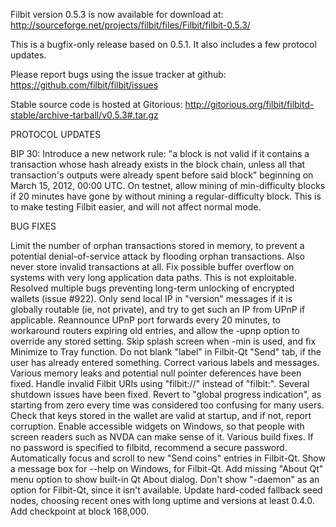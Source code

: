 Filbit version 0.5.3 is now available for download at:
http://sourceforge.net/projects/filbit/files/Filbit/filbit-0.5.3/

This is a bugfix-only release based on 0.5.1.
It also includes a few protocol updates.

Please report bugs using the issue tracker at github:
https://github.com/filbit/filbit/issues

Stable source code is hosted at Gitorious:
http://gitorious.org/filbit/filbitd-stable/archive-tarball/v0.5.3#.tar.gz

PROTOCOL UPDATES

BIP 30: Introduce a new network rule: "a block is not valid if it contains a transaction whose hash already exists in the block chain, unless all that transaction's outputs were already spent before said block" beginning on March 15, 2012, 00:00 UTC.
On testnet, allow mining of min-difficulty blocks if 20 minutes have gone by without mining a regular-difficulty block. This is to make testing Filbit easier, and will not affect normal mode.

BUG FIXES

Limit the number of orphan transactions stored in memory, to prevent a potential denial-of-service attack by flooding orphan transactions. Also never store invalid transactions at all.
Fix possible buffer overflow on systems with very long application data paths. This is not exploitable.
Resolved multiple bugs preventing long-term unlocking of encrypted wallets
(issue #922).
Only send local IP in "version" messages if it is globally routable (ie, not private), and try to get such an IP from UPnP if applicable.
Reannounce UPnP port forwards every 20 minutes, to workaround routers expiring old entries, and allow the -upnp option to override any stored setting.
Skip splash screen when -min is used, and fix Minimize to Tray function.
Do not blank "label" in Filbit-Qt "Send" tab, if the user has already entered something.
Correct various labels and messages.
Various memory leaks and potential null pointer deferences have been fixed.
Handle invalid Filbit URIs using "filbit://" instead of "filbit:".
Several shutdown issues have been fixed.
Revert to "global progress indication", as starting from zero every time was considered too confusing for many users.
Check that keys stored in the wallet are valid at startup, and if not, report corruption.
Enable accessible widgets on Windows, so that people with screen readers such as NVDA can make sense of it.
Various build fixes.
If no password is specified to filbitd, recommend a secure password.
Automatically focus and scroll to new "Send coins" entries in Filbit-Qt.
Show a message box for --help on Windows, for Filbit-Qt.
Add missing "About Qt" menu option to show built-in Qt About dialog.
Don't show "-daemon" as an option for Filbit-Qt, since it isn't available.
Update hard-coded fallback seed nodes, choosing recent ones with long uptime and versions at least 0.4.0.
Add checkpoint at block 168,000.
